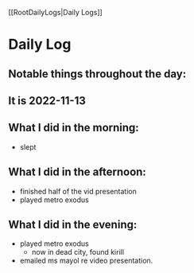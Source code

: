 [[RootDailyLogs|Daily Logs]]
# Daily Log 

## Notable things throughout the day:

## It is 2022-11-13

## What I did in the morning:
- slept

## What I did in the afternoon:
- finished half of the vid presentation
- played metro exodus

## What I did in the evening:
- played metro exodus
	- now in dead city, found kirill
- emailed ms mayol re video presentation.
